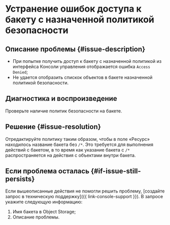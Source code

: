 # Устранение ошибок доступа к бакету с назначенной политикой безопасности


## Описание проблемы {#issue-description}

* При попытке получить доступ к бакету с назначенной политикой из интерфейса Консоли управления отображается ошибка `Access Denied`;
* Не удается отобразить спискок объектов в бакете назначенной политикой безопасности.

## Диагностика и воспроизведение

Проверьте наличие политик безопасности на бакете.

## Решение {#issue-resolution}

Отредактируйте политику таким образом, чтобы в поле  «Ресурс» находилось название бакета без `/*`.
Это требуется для выполнения действий с бакетом, в то время как указание бакета с `/*` распространяется на действия с объектами внутри бакета.

## Если проблема осталась {#if-issue-still-persists}

Если вышеописанные действия не помогли решить проблему, [создайте запрос в техническую поддержку]({{ link-console-support }}).
В запросе укажите следующую информацию:

1. Имя бакета в Object Storage;
2. Описание проблемы.